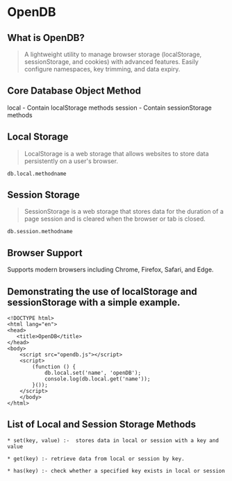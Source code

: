 # OpenDB

## What is OpenDB?
> A lightweight utility to manage browser storage (localStorage, sessionStorage, and cookies) with advanced features. Easily configure namespaces, key trimming, and data expiry.

## Core Database Object Method
local - Contain localStorage methods
session - Contain sessionStorage methods

## Local Storage
> LocalStorage is a web storage that allows websites to store data persistently on a user's browser.
```
db.local.methodname
```

## Session Storage
> SessionStorage is a web storage that stores data for the duration of a page session and is cleared when the browser or tab is closed.
```
db.session.methodname
```

## Browser Support
Supports modern browsers including Chrome, Firefox, Safari, and Edge.

## Demonstrating the use of localStorage and sessionStorage with a simple example.
``````
<!DOCTYPE html>
<html lang="en">
<head>
   <title>OpenDB</title>
</head>
<body>
	<script src="opendb.js"></script>
	<script>
		(function () {
		    db.local.set('name', 'openDB');
			console.log(db.local.get('name'));
		}());
	</script>
	</body>
</html>
``````

## List of Local and Session Storage Methods
```
* set(key, value) :-  stores data in local or session with a key and value

* get(key) :- retrieve data from local or session by key.

* has(key) :- check whether a specified key exists in local or session
```
